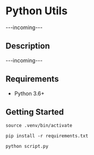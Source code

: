 # Python Utils

---incoming---

## Description

---incoming---

## Requirements

- Python 3.6+

## Getting Started

`source .venv/bin/activate`

`pip install -r requirements.txt`

`python script.py`
